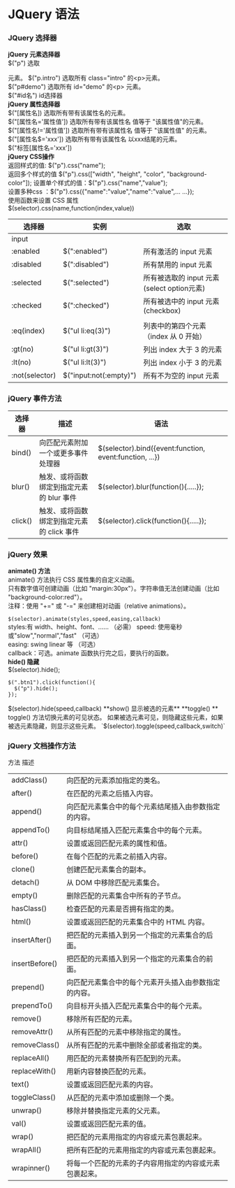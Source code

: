 # JQuery 语法
### JQuery 选择器   
**jQuery 元素选择器**  
$("p") 选取 <p> 元素。 
$("p.intro") 选取所有 class="intro" 的\<p>元素。  
$("p#demo") 选取所有 id="demo" 的\<p> 元素。  
$("#id名") id选择器  
**jQuery 属性选择器**  
$("[属性名]) 选取所有带有该属性名的元素。  
$("[属性名='属性值']) 选取所有带有该属性名 值等于 "该属性值"的元素。  
$("[属性名!='属性值']) 选取所有带有该属性名 值等于 "该属性值" 的元素。  
$("[属性名$='xxx']) 选取所有带有该属性名 以xxx结尾的元素。  
$("标签[属性名='xxx'])   
**jQuery CSS操作**  
返回样式的值: $("p").css("name");  
返回多个样式的值 $("p").css(["width", "height", "color", "background-color"]);     
设置单个样式的值：$("p").css("name","value");  
设置多种css ：$("p").css({"name":"value","name":"value",... ...});   
使用函数来设置 CSS 属性  
$(selector).css(name,function(index,value))  

| 选择器| 实例| 选取 | 	 	 
|---|---|---|  
|input|||
|:enabled	|$(":enabled")	| 所有激活的 input 元素|  
|:disabled	|$(":disabled")	 |所有禁用的 input 元素  |
|:selected	|$(":selected")	 |所有被选取的 input 元素(select option元素) | 
|:checked	|$(":checked")	 |所有被选中的 input 元素 (checkbox)|
||||	 	 
|:eq(index)	|$("ul li:eq(3)")	|列表中的第四个元素（index 从 0 开始）|
|:gt(no)	|$("ul li:gt(3)")	|列出 index 大于 3 的元素|
|:lt(no)	|$("ul li:lt(3)")	|列出 index 小于 3 的元素|
|:not(selector)|$("input:not(:empty)")|	所有不为空的 input 元素|

### jQuery 事件方法  

| 选择器|描述  |语法 | 	 	 
|---|---|---|  
|bind()|向匹配元素附加一个或更多事件处理器|$(selector).bind({event:function, event:function, ...})|
|blur()|触发、或将函数绑定到指定元素的 blur 事件|$(selector).blur(function(){.....});|
|click()|触发、或将函数绑定到指定元素的 click 事件|$(selector).click(function(){.....});|
### jQuery 效果 
**animate() 方法**    
animate() 方法执行 CSS 属性集的自定义动画。  
只有数字值可创建动画（比如 "margin:30px"）。字符串值无法创建动画（比如 "background-color:red"）。  
注释：使用 "+=" 或 "-=" 来创建相对动画（relative animations）。  
 
`$(selector).animate(styles,speed,easing,callback)`  
styles:有  width、height、font、...... （必需） 
speed: 使用毫秒或"slow","normal","fast" （可选）  
easing:  swing  linear 等 （可选）  
callback：可选。animate 函数执行完之后，要执行的函数。  
**hide() 隐藏**  
$(selector).hide();  
```
$(".btn1").click(function(){
  $("p").hide();
});
```
$(selector).hide(speed,callback)   
**show()	显示被选的元素**
**toggle() ** 
toggle() 方法切换元素的可见状态。  
如果被选元素可见，则隐藏这些元素，如果被选元素隐藏，则显示这些元素。  
`$(selector).toggle(speed,callback,switch)` 

### jQuery 文档操作方法  
方法	描述


|||
|---|---|  
|addClass()	|向匹配的元素添加指定的类名。| 
|after()	|在匹配的元素之后插入内容。| 
|append()	|向匹配元素集合中的每个元素结尾插入由参数指定的内容。|
|appendTo()	|向目标结尾插入匹配元素集合中的每个元素。|
|attr()	|设置或返回匹配元素的属性和值。|
|before()|	在每个匹配的元素之前插入内容。|
|clone()|	创建匹配元素集合的副本。|
|detach()|	从 DOM 中移除匹配元素集合。|
|empty()|	删除匹配的元素集合中所有的子节点。|
|hasClass()|	检查匹配的元素是否拥有指定的类。|
|html()	|设置或返回匹配的元素集合中的 HTML 内容。|
|insertAfter()	|把匹配的元素插入到另一个指定的元素集合的后面。|
|insertBefore()	|把匹配的元素插入到另一个指定的元素集合的前面。|
|prepend()	|向匹配元素集合中的每个元素开头插入由参数指定的内容。|
|prependTo()|	向目标开头插入匹配元素集合中的每个元素。|
|remove()	|移除所有匹配的元素。|
|removeAttr()|	从所有匹配的元素中移除指定的属性。|
|removeClass()|	从所有匹配的元素中删除全部或者指定的类。|
|replaceAll()|	用匹配的元素替换所有匹配到的元素。|
|replaceWith()|	用新内容替换匹配的元素。|
|text()	|设置或返回匹配元素的内容。|
|toggleClass()	|从匹配的元素中添加或删除一个类。|
|unwrap()	|移除并替换指定元素的父元素。|
|val()	|设置或返回匹配元素的值。|
|wrap()	|把匹配的元素用指定的内容或元素包裹起来。|
|wrapAll()|	把所有匹配的元素用指定的内容或元素包裹起来。|
|wrapinner()|	将每一个匹配的元素的子内容用指定的内容或元素包裹起来。|



